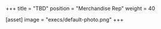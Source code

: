 +++
title = "TBD"
position = "Merchandise Rep"
weight = 40

[asset]
image = "execs/default-photo.png"
+++
